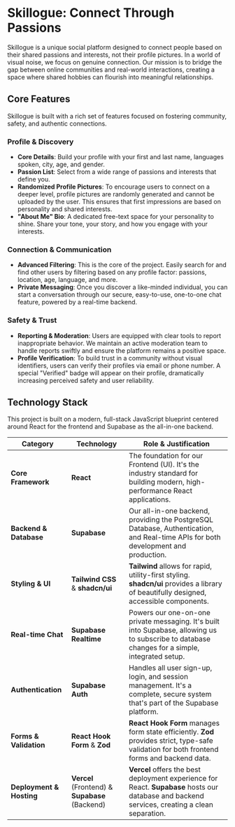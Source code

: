 # Skillogue: Connect Through Passions

Skillogue is a unique social platform designed to connect people based on their shared passions and interests, not their
profile pictures. In a world of visual noise, we focus on genuine connection. Our mission is to bridge the gap between
online communities and real-world interactions, creating a space where shared hobbies can flourish into meaningful
relationships.

## Core Features

Skillogue is built with a rich set of features focused on fostering community, safety, and authentic connections.

### Profile & Discovery

* **Core Details**: Build your profile with your first and last name, languages spoken, city, age, and gender.
* **Passion List**: Select from a wide range of passions and interests that define you.
* **Randomized Profile Pictures**: To encourage users to connect on a deeper level, profile pictures are randomly
  generated and cannot be uploaded by the user. This ensures that first impressions are based on personality and shared
  interests.
* **"About Me" Bio**: A dedicated free-text space for your personality to shine. Share your tone, your story, and how
  you engage with your interests.

### Connection & Communication

* **Advanced Filtering**: This is the core of the project. Easily search for and find other users by filtering based on
  any profile factor: passions, location, age, language, and more.
* **Private Messaging**: Once you discover a like-minded individual, you can start a conversation through our secure,
  easy-to-use, one-to-one chat feature, powered by a real-time backend.

### Safety & Trust

* **Reporting & Moderation**: Users are equipped with clear tools to report inappropriate behavior. We maintain an
  active moderation team to handle reports swiftly and ensure the platform remains a positive space.
* **Profile Verification**: To build trust in a community without visual identifiers, users can verify their profiles
  via email or phone number. A special "Verified" badge will appear on their profile, dramatically increasing perceived
  safety and user reliability.

## Technology Stack

This project is built on a modern, full-stack JavaScript blueprint centered around React for the frontend and Supabase
as the all-in-one backend.

| Category                 | Technology                                     | Role & Justification                                                                                                                            |
|--------------------------|------------------------------------------------|-------------------------------------------------------------------------------------------------------------------------------------------------|
| **Core Framework**       | **React**                                      | The foundation for our Frontend (UI). It's the industry standard for building modern, high-performance React applications.                      |
| **Backend & Database**   | **Supabase**                                   | Our all-in-one backend, providing the PostgreSQL Database, Authentication, and Real-time APIs for both development and production.              |
| **Styling & UI**         | **Tailwind CSS** & **shadcn/ui**               | **Tailwind** allows for rapid, utility-first styling. **shadcn/ui** provides a library of beautifully designed, accessible components.          |
| **Real-time Chat**       | **Supabase Realtime**                          | Powers our one-on-one private messaging. It's built into Supabase, allowing us to subscribe to database changes for a simple, integrated setup. |
| **Authentication**       | **Supabase Auth**                              | Handles all user sign-up, login, and session management. It's a complete, secure system that's part of the Supabase platform.                   |
| **Forms & Validation**   | **React Hook Form** & **Zod**                  | **React Hook Form** manages form state efficiently. **Zod** provides strict, type-safe validation for both frontend forms and backend data.     |
| **Deployment & Hosting** | **Vercel** (Frontend) & **Supabase** (Backend) | **Vercel** offers the best deployment experience for React. **Supabase** hosts our database and backend services, creating a clean separation.  |

